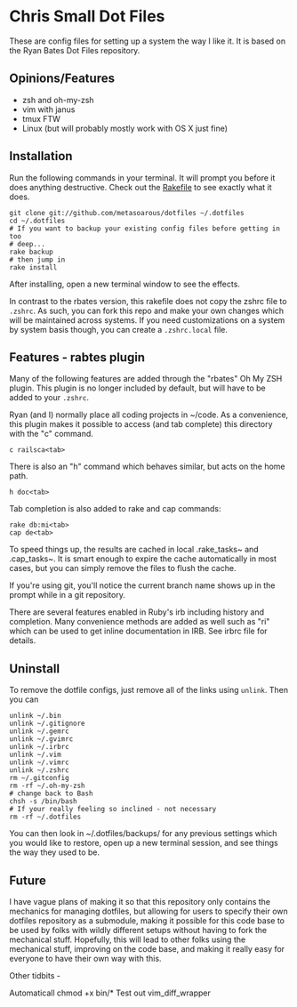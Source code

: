 # Chris Small Dot Files

These are config files for setting up a system the way I like it. It is
based on the Ryan Bates Dot Files repository.

## Opinions/Features

* zsh and oh-my-zsh
* vim with janus
* tmux FTW
* Linux (but will probably mostly work with OS X just fine)

## Installation

Run the following commands in your terminal. It will prompt you before it does anything destructive. Check out the [Rakefile](https://github.com/metasoarous/dotfiles/blob/custom-bash-zsh/Rakefile) to see exactly what it does.

```terminal
git clone git://github.com/metasoarous/dotfiles ~/.dotfiles
cd ~/.dotfiles
# If you want to backup your existing config files before getting in too
# deep...
rake backup
# then jump in
rake install
```

After installing, open a new terminal window to see the effects.

In contrast to the rbates version, this rakefile does not copy the zshrc
file to `.zshrc`. As such, you can fork this repo and make your own
changes which will be maintained across systems. If you need
customizations on a system by system basis though, you can create a
`.zshrc.local` file.


## Features - rabtes plugin

Many of the following features are added through the "rbates" Oh My ZSH plugin. This plugin is no longer included by default, but will have to be added to your `.zshrc`.

Ryan (and I) normally place all coding projects in ~/code. As a convenience, this plugin makes it possible to access (and tab complete) this directory with the "c" command.

```terminal
c railsca<tab>
```

There is also an "h" command which behaves similar, but acts on the home path.

```terminal
h doc<tab>
```

Tab completion is also added to rake and cap commands:

```
rake db:mi<tab>
cap de<tab>
```

To speed things up, the results are cached in local .rake_tasks~ and .cap_tasks~. It is smart enough to expire the cache automatically in most cases, but you can simply remove the files to flush the cache.

If you're using git, you'll notice the current branch name shows up in the prompt while in a git repository.

There are several features enabled in Ruby's irb including history and completion. Many convenience methods are added as well such as "ri" which can be used to get inline documentation in IRB. See irbrc file for details.


## Uninstall

To remove the dotfile configs, just remove all of the links using `unlink`. Then you can 

```
unlink ~/.bin
unlink ~/.gitignore
unlink ~/.gemrc
unlink ~/.gvimrc
unlink ~/.irbrc
unlink ~/.vim
unlink ~/.vimrc
unlink ~/.zshrc
rm ~/.gitconfig
rm -rf ~/.oh-my-zsh
# change back to Bash
chsh -s /bin/bash
# If your really feeling so inclined - not necessary
rm -rf ~/.dotfiles
```

You can then look in ~/.dotfiles/backups/ for any previous settings
which you would like to restore, open up a new terminal session, and see
things the way they used to be.


## Future

I have vague plans of making it so that this repository only contains
the mechanics for managing dotfiles, but allowing for users to specify
their own dotfiles repository as a submodule, making it possible for
this code base to be used by folks with wildly different setups without
having to fork the mechanical stuff. Hopefully, this will lead to other
folks using the mechanical stuff, improving on the code base, and making
it really easy for everyone to have their own way with this.

Other tidbits -

Automaticall chmod +x bin/*
Test out vim_diff_wrapper
